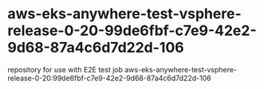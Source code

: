 # aws-eks-anywhere-test-vsphere-release-0-20-99de6fbf-c7e9-42e2-9d68-87a4c6d7d22d-106
repository for use with E2E test job aws-eks-anywhere-test-vsphere-release-0-20:99de6fbf-c7e9-42e2-9d68-87a4c6d7d22d-106
